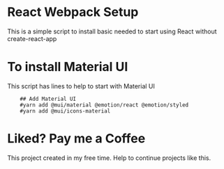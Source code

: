 # React Webpack Setup

This is a simple script to install basic needed to start using React without create-react-app

# To install Material UI

This script has lines to help to start with Material UI

```
    ## Add Material UI
    #yarn add @mui/material @emotion/react @emotion/styled
    #yarn add @mui/icons-material
```

# Liked? Pay me a Coffee

This project created in my free time. Help to continue projects like this.


